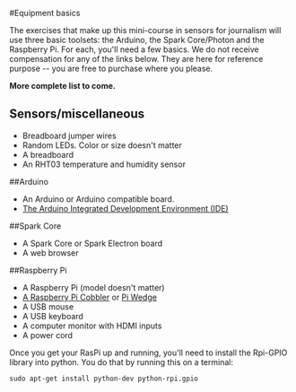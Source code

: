 #Equipment basics

The exercises that make up this mini-course in sensors for journalism will use three basic toolsets: the Arduino, the Spark Core/Photon and the Raspberry Pi. For each, you'll need a few basics. We do not receive compensation for any of the links below. They are here for reference purpose -- you are free to purchase where you please. 

**More complete list to come.**

## Sensors/miscellaneous


* Breadboard jumper wires
* Random LEDs. Color or size doesn't matter
* A breadboard
* An RHT03 temperature and humidity sensor

##Arduino

* An Arduino or Arduino compatible board.
* [The Arduino Integrated Development Environment (IDE)](https://www.arduino.cc/en/Main/Software)


##Spark Core

* A Spark Core or Spark Electron board
* A web browser 


##Raspberry Pi

* A Raspberry Pi (model doesn't matter)
* [A Raspberry Pi Cobbler](https://www.adafruit.com/products/914) or [Pi Wedge](https://www.sparkfun.com/products/13717)
* A USB mouse
* A USB keyboard
* A computer monitor with HDMI inputs
* A power cord

Once you get your RasPi up and running, you'll need to install the Rpi-GPIO library into python. You do that by running this on a terminal:

```sudo apt-get install python-dev python-rpi.gpio```